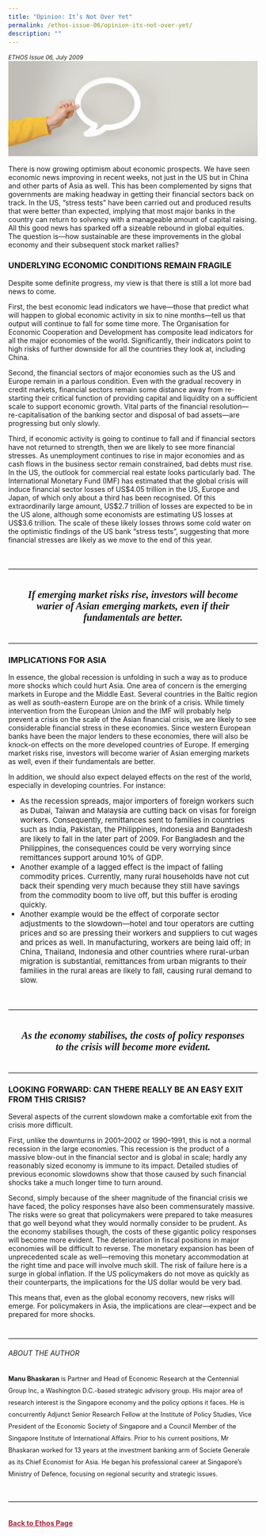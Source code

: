 ```yaml
---
title: "Opinion: It’s Not Over Yet"
permalink: /ethos-issue-06/opinion-its-not-over-yet/
description: ""
---
```

<style>

.back a
{
	color: #9f2943;
	font-weight: bold;
}

#banner img
{
	width:100%;
}
	
.author
{
border-bottom: 1px solid black;
margin-top:40px;
padding-bottom:30px;
border-top: 1px solid black;	

}

.author p {
	font-size: 0.9em;
	line-height:24px !important;
	}	

.break
{
   border-top: 1px solid  black;
   border-bottom: 1px solid black;
	 padding:20px;
	text-align:center;
	margin-top:50px;
}
	
.break1
{
font-family: Georgia;
	font-size:20px;
	font-style: italic;
	font-weight: bold;
}

.boxheader {
	color: white !important;
	}	

.containerbox {
	background-color: #eceedb;
	border-radius: 10px;
	padding: 5%;
	margin-top: 5%;
	
	}	

li {
	font-size: 15px !important;
	
	}	

</style>

<em><small>ETHOS Issue 06, July 2009</small></em>
<img src="/images/Landing_Banner_Images/banner_opinion.jpg">

  
<p>There is now growing optimism about economic prospects. We have seen economic news improving in recent weeks, not just in the US but in China and other parts of Asia as well. This has been complemented by signs that governments are making headway in getting their financial sectors back on track. In the US, “stress tests” have been carried out and produced results that were better than expected, implying that most major banks in the country can return to solvency with a manageable amount of capital raising. All this good news has sparked off a sizeable rebound in global equities. The question is—how sustainable are these improvements in the global economy and their subsequent stock market rallies?</p>  
  
<h3>UNDERLYING ECONOMIC CONDITIONS REMAIN FRAGILE</h3>  
  
<p>Despite some definite progress, my view is that there is still a lot more bad news to come.</p>  
  
<p>First, the best economic lead indicators we have—those that predict what will happen to global economic activity in six to nine months—tell us that output will continue to fall for some time more. The Organisation for Economic Cooperation and Development has composite lead indicators for all the major economies of the world. Significantly, their indicators point to high risks of further downside for all the countries they look at, including China.</p>  
  
<p>Second, the financial sectors of major economies such as the US and Europe remain in a parlous condition. Even with the gradual recovery in credit markets, financial sectors remain some distance away from re-starting their critical function of providing capital and liquidity on a sufficient scale to support economic growth. Vital parts of the financial resolution— re-capitalisation of the banking sector and disposal of bad assets—are progressing but only slowly.</p>  
  
<p>Third, if economic activity is going to continue to fall and if financial sectors have not returned to strength, then we are likely to see more financial stresses. As unemployment continues to rise in major economies and as cash flows in the business sector remain constrained, bad debts must rise. In the US, the outlook for commercial real estate looks particularly bad. The International Monetary Fund (IMF) has estimated that the global crisis will induce financial sector losses of US$4.05 trillion in the US, Europe and Japan, of which only about a third has been recognised. Of this extraordinarily large amount, US$2.7 trillion of losses are expected to be in the US alone, although some economists are estimating US losses at US$3.6 trillion. The scale of these likely losses throws some cold water on the optimistic findings of the US bank “stress tests”, suggesting that more financial stresses are likely as we move to the end of this year.</p>  
  
<div class="break">

<p class="break1">
If emerging market risks  
rise, investors will become  
warier of Asian emerging  
markets, even if their  
fundamentals are better.  
</p>  
  
</div>  
  
<h3>IMPLICATIONS FOR ASIA</h3>  
  
<p>In essence, the global recession is unfolding in such a way as to produce more shocks which could hurt Asia. One area of concern is the emerging markets in Europe and the Middle East. Several countries in the Baltic region as well as south-eastern Europe are on the brink of a crisis. While timely intervention from the European Union and the IMF will probably help prevent a crisis on the scale of the Asian financial crisis, we are likely to see considerable financial stress in these economies. Since western European banks have been the major lenders to these economies, there will also be knock-on effects on the more developed countries of Europe. If emerging market risks rise, investors will become warier of Asian emerging markets as well, even if their fundamentals are better.</p>  
  
<p>In addition, we should also expect delayed effects on the rest of the world, especially in developing countries. For instance:</p>  
  
<ul>  
<li>As the recession spreads, major importers of foreign workers such as Dubai, Taiwan and Malaysia are cutting back on visas for foreign workers. Consequently, remittances sent to families in countries such as India, Pakistan, the Philippines, Indonesia and Bangladesh are likely to fall in the later part of 2009. For Bangladesh and the Philippines, the consequences could be very worrying since remittances support around 10% of GDP.</li>  
<li>Another example of a lagged effect is the impact of falling commodity prices. Currently, many rural households have not cut back their spending very much because they still have savings from the commodity boom to live off, but this buffer is eroding quickly.</li>  
<li>Another example would be the effect of corporate sector adjustments to the slowdown—hotel and tour operators are cutting prices and so are pressing their workers and suppliers to cut wages and prices as well. In manufacturing, workers are being laid off; in China, Thailand, Indonesia and other countries where rural-urban migration is substantial, remittances from urban migrants to their families in the rural areas are likely to fall, causing rural demand to slow.</li>  
</ul>  
  
<div class="break">

<p class="break1">
As the economy stabilises,  
the costs of policy responses  
to the crisis will  
become more evident.  
</p>  
  
</div>  
  
<h3>LOOKING FORWARD: CAN THERE REALLY BE AN EASY EXIT FROM THIS CRISIS?</h3>  
  
<p>Several aspects of the current slowdown make a comfortable exit from the crisis more difficult.</p>  
  
<p>First, unlike the downturns in 2001–2002 or 1990–1991, this is not a normal recession in the large economies. This recession is the product of a massive blow-out in the financial sector and is global in scale; hardly any reasonably sized economy is immune to its impact. Detailed studies of previous economic slowdowns show that those caused by such financial shocks take a much longer time to turn around.</p>  
  
<p>Second, simply because of the sheer magnitude of the financial crisis we have faced, the policy responses have also been commensurately massive. The risks were so great that policymakers were prepared to take measures that go well beyond what they would normally consider to be prudent. As the economy stabilises though, the costs of these gigantic policy responses will become more evident. The deterioration in fiscal positions in major economies will be difficult to reverse. The monetary expansion has been of unprecedented scale as well—removing this monetary accommodation at the right time and pace will involve much skill. The risk of failure here is a surge in global inflation. If the US policymakers do not move as quickly as their counterparts, the implications for the US dollar would be very bad.</p>  
  
<p>This means that, even as the global economy recovers, new risks will emerge. For policymakers in Asia, the implications are clear—expect and be prepared for more shocks.</p>  
  
<div class="author">  
  
<h6>ABOUT THE AUTHOR</h6>  
  
<p class="small-text"><strong>Manu Bhaskaran</strong> is Partner and Head of Economic Research at the Centennial Group Inc, a Washington D.C.-based strategic advisory group. His major area of research interest is the Singapore economy and the policy options it faces. He is concurrently Adjunct Senior Research Fellow at the Institute of Policy Studies, Vice President of the Economic Society of Singapore and a Council Member of the Singapore Institute of International Affairs. Prior to his current positions, Mr Bhaskaran worked for 13 years at the investment banking arm of Societe Generale as its Chief Economist for Asia. He began his professional career at Singapore’s Ministry of Defence, focusing on regional security and strategic issues.</p>  
  
</div>  
  




<br>
<br>	
<div class="back">
<a href="/ethos/">Back to Ethos Page</a>	
</div>
